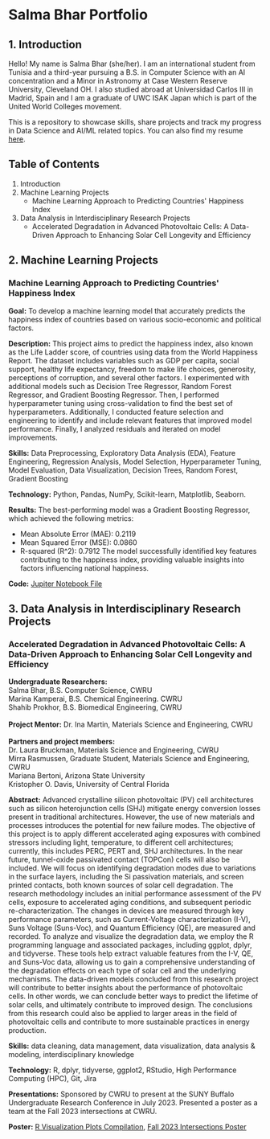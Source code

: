 # Salma Bhar Portfolio
## 1. Introduction
Hello! My name is Salma Bhar (she/her). I am an international student from Tunisia and a third-year pursuing a B.S. in Computer Science with an AI concentration and a Minor in Astronomy at Case Western Reserve University, Cleveland OH. I also studied abroad at Universidad Carlos III in Madrid, Spain and I am a graduate of UWC ISAK Japan which is part of the United World Colleges movement.

This is a repository to showcase skills, share projects and track my progress in Data Science and AI/ML related topics. You can also find my resume [here](https://github.com/Salma-Bhar-CWRU/Portfolio/blob/main/Salma%20Bhar.pdf).

## Table of Contents
1. Introduction
2. Machine Learning Projects
    - Machine Learning Approach to Predicting Countries' Happiness Index
3. Data Analysis in Interdisciplinary Research Projects
    - Accelerated Degradation in Advanced Photovoltaic Cells: A Data-Driven Approach to Enhancing Solar Cell Longevity and Efficiency

## 2. Machine Learning Projects
### Machine Learning Approach to Predicting Countries' Happiness Index
**Goal:** To develop a machine learning model that accurately predicts the happiness index of countries based on various socio-economic and political factors.

**Description:** This project aims to predict the happiness index, also known as the Life Ladder score, of countries using data from the World Happiness Report. The dataset includes variables such as GDP per capita, social support, healthy life expectancy, freedom to make life choices, generosity, perceptions of corruption, and several other factors. I experimented with additional models such as Decision Tree Regressor, Random Forest Regressor, and Gradient Boosting Regressor. Then, I performed hyperparameter tuning using cross-validation to find the best set of hyperparameters. Additionally, I conducted feature selection and engineering to identify and include relevant features that improved model performance. Finally, I analyzed residuals and iterated on model improvements.

**Skills:** Data Preprocessing, Exploratory Data Analysis (EDA), Feature Engineering, Regression Analysis, Model Selection, Hyperparameter Tuning, Model Evaluation, Data Visualization, Decision Trees, Random Forest, Gradient Boosting

**Technology:** Python, Pandas, NumPy, Scikit-learn, Matplotlib, Seaborn.

**Results:** The best-performing model was a Gradient Boosting Regressor, which achieved the following metrics:
  - Mean Absolute Error (MAE): 0.2119
  - Mean Squared Error (MSE): 0.0860
  - R-squared (R^2): 0.7912
The model successfully identified key features contributing to the happiness index, providing valuable insights into factors influencing national happiness.

**Code:** [Jupiter Notebook File](https://github.com/Salma-Bhar-CWRU/Salma-Bhar-Portfolio/blob/main/PredictingHappinessIndexUsingML.ipynb)

## 3. Data Analysis in Interdisciplinary Research Projects
### Accelerated Degradation in Advanced Photovoltaic Cells: A Data-Driven Approach to Enhancing Solar Cell Longevity and Efficiency

**Undergraduate Researchers:** <br>
Salma Bhar, B.S. Computer Science, CWRU <br>
Marina Kamperai, B.S. Chemical Engineering. CWRU <br>
Shahib Prokhor, B.S. Biomedical Engineering, CWRU <br>
<br>
**Project Mentor:** Dr. Ina Martin, Materials Science and Engineering, CWRU <br>
<br>
**Partners and project members:** <br>
Dr. Laura Bruckman, Materials Science and Engineering, CWRU <br>
Mirra Rasmussen, Graduate Student, Materials Science and Engineering, CWRU <br>
Mariana Bertoni,  Arizona State University <br>
Kristopher O. Davis, University of Central Florida <br>

**Abstract:** Advanced crystalline silicon photovoltaic (PV) cell architectures such as silicon heterojunction cells (SHJ) mitigate energy conversion losses present in traditional architectures. However, the use of new materials and processes introduces the potential for new failure modes. The objective of this project is to apply different accelerated aging exposures with combined stressors including light, temperature, to different cell architectures; currently, this includes PERC, PERT and, SHJ architectures. In the near future, tunnel-oxide passivated contact (TOPCon) cells will also be included. We will focus on identifying degradation modes due to variations in the surface layers, including the Si passivation materials, and screen printed contacts, both known sources of solar cell degradation. The research methodology includes an initial performance assessment of the PV cells, exposure to accelerated aging conditions, and subsequent periodic re-characterization. The changes in devices are measured through key performance parameters, such as Current-Voltage characterization (I-V), Suns Voltage (Suns-Voc), and Quantum Efficiency (QE), are measured and recorded. To analyze and visualize the degradation data, we employ the R programming language and associated packages, including ggplot, dplyr, and tidyverse. These tools help extract valuable features from the I-V, QE, and Suns-Voc data, allowing us to gain a comprehensive understanding of the degradation effects on each type of solar cell and the underlying mechanisms. The data-driven models concluded from this research project will contribute to better insights about the performance of photovoltaic cells. In other words, we can conclude better ways to predict the lifetime of solar cells, and ultimately contribute to improved design. The conclusions from this research could also be applied to larger areas in the field of photovoltaic cells and contribute to more sustainable practices in energy production. 


**Skills:** data cleaning, data management, data visualization, data analysis & modeling, interdisciplinary knowledge

**Technology:** R, dplyr, tidyverse, ggplot2, RStudio, High Performance Computing (HPC), Git, Jira

**Presentations:** Sponsored by CWRU to present at the SUNY Buffalo Undergraduate Research Conference in July 2023. Presented a poster as a team at the Fall 2023 intersections at CWRU.

**Poster:** [R Visualization Plots Compilation](https://github.com/Salma-Bhar-CWRU/Portfolio/blob/main/SIPS%20Plots%20-%20Salma%20Bhar.pdf), [Fall 2023 Intersections Poster](https://github.com/Salma-Bhar-CWRU/Salma-Bhar-Portfolio/blob/main/Intersections%20December%202023%20-%20Salma%20Bhar%20Marina%20Kamperai%20Shahib%20Prokhor.pdf)
